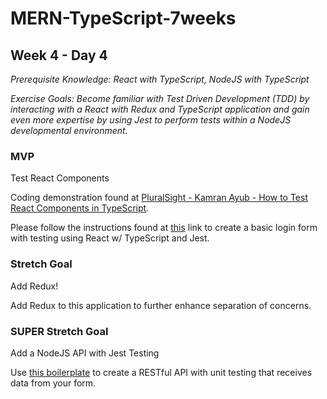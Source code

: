 # MERN-TypeScript-7weeks

## Week 4 - Day 4

*Prerequisite Knowledge: React with TypeScript, NodeJS with TypeScript*

*Exercise Goals: Become familiar with Test Driven Development (TDD) by interacting with a React with Redux and TypeScript application and gain even more expertise by using Jest to perform tests within a NodeJS developmental environment.*

### MVP
Test React Components

Coding demonstration found at [PluralSight - Kamran Ayub - How to Test React Components in TypeScript](https://www.pluralsight.com/guides/how-to-test-react-components-in-typescript).

Please follow the instructions found at [this](https://www.pluralsight.com/guides/how-to-test-react-components-in-typescript) link to create a basic login form with testing using React w/ TypeScript and Jest. 

### Stretch Goal
Add Redux!

Add Redux to this application to further enhance separation of concerns.

### SUPER Stretch Goal
Add a NodeJS API with Jest Testing

Use [this boilerplate](https://github.com/Per-Scholas-Org/node-typescript-boilerplate) to create a RESTful API with unit testing that receives data from your form. 